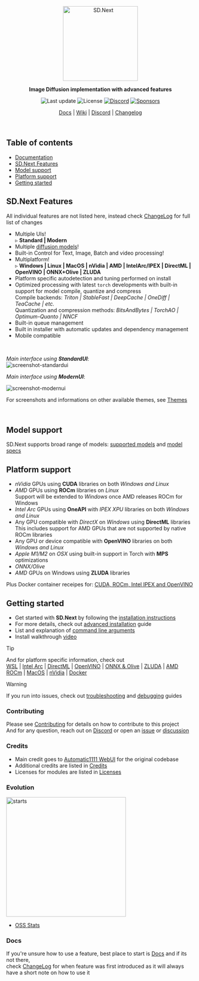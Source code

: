 <div align="center">
<img src="https://github.com/vladmandic/sdnext/raw/master/html/logo-transparent.png" width=200 alt="SD.Next">

**Image Diffusion implementation with advanced features**

![Last update](https://img.shields.io/github/last-commit/vladmandic/sdnext?svg=true)
![License](https://img.shields.io/github/license/vladmandic/sdnext?svg=true)
[![Discord](https://img.shields.io/discord/1101998836328697867?logo=Discord&svg=true)](https://discord.gg/VjvR2tabEX)
[![Sponsors](https://img.shields.io/static/v1?label=Sponsor&message=%E2%9D%A4&logo=GitHub&color=%23fe8e86)](https://github.com/sponsors/vladmandic)

[Docs](https://vladmandic.github.io/sdnext-docs/) | [Wiki](https://github.com/vladmandic/sdnext/wiki) | [Discord](https://discord.gg/VjvR2tabEX) | [Changelog](CHANGELOG.md)

</div>
</br>

## Table of contents

- [Documentation](https://vladmandic.github.io/sdnext-docs/)
- [SD.Next Features](#sdnext-features)
- [Model support](#model-support)
- [Platform support](#platform-support)
- [Getting started](#getting-started)

## SD.Next Features

All individual features are not listed here, instead check [ChangeLog](CHANGELOG.md) for full list of changes
- Multiple UIs!  
  ▹ **Standard | Modern**  
- Multiple [diffusion models](https://vladmandic.github.io/sdnext-docs/Model-Support/)!  
- Built-in Control for Text, Image, Batch and video processing!  
- Multiplatform!  
 ▹ **Windows | Linux | MacOS | nVidia | AMD | IntelArc/IPEX | DirectML | OpenVINO | ONNX+Olive | ZLUDA**
- Platform specific autodetection and tuning performed on install  
- Optimized processing with latest `torch` developments with built-in support for model compile, quantize and compress  
  Compile backends: *Triton | StableFast | DeepCache | OneDiff | TeaCache | etc.*  
  Quantization and compression methods: *BitsAndBytes | TorchAO | Optimum-Quanto | NNCF*  
- Built-in queue management  
- Built in installer with automatic updates and dependency management  
- Mobile compatible  

<br>

*Main interface using **StandardUI***:  
![screenshot-standardui](https://github.com/user-attachments/assets/cab47fe3-9adb-4d67-aea9-9ee738df5dcc)

*Main interface using **ModernUI***:  

![screenshot-modernui](https://github.com/user-attachments/assets/39e3bc9a-a9f7-4cda-ba33-7da8def08032)

For screenshots and informations on other available themes, see [Themes](https://vladmandic.github.io/sdnext-docs/Themes/)

<br>

## Model support

SD.Next supports broad range of models: [supported models](https://vladmandic.github.io/sdnext-docs/Model-Support/) and [model specs](https://vladmandic.github.io/sdnext-docs/Models/)  

## Platform support

- *nVidia* GPUs using **CUDA** libraries on both *Windows and Linux*  
- *AMD* GPUs using **ROCm** libraries on *Linux*  
  Support will be extended to *Windows* once AMD releases ROCm for Windows  
- *Intel Arc* GPUs using **OneAPI** with *IPEX XPU* libraries on both *Windows and Linux*  
- Any GPU compatible with *DirectX* on *Windows* using **DirectML** libraries  
  This includes support for AMD GPUs that are not supported by native ROCm libraries  
- Any GPU or device compatible with **OpenVINO** libraries on both *Windows and Linux*  
- *Apple M1/M2* on *OSX* using built-in support in Torch with **MPS** optimizations  
- *ONNX/Olive*  
- *AMD* GPUs on Windows using **ZLUDA** libraries  

Plus Docker container receipes for: [CUDA, ROCm, Intel IPEX and OpenVINO](https://vladmandic.github.io/sdnext-docs/Docker/)

## Getting started

- Get started with **SD.Next** by following the [installation instructions](https://vladmandic.github.io/sdnext-docs/Installation/)  
- For more details, check out [advanced installation](https://vladmandic.github.io/sdnext-docs/Advanced-Install/) guide  
- List and explanation of [command line arguments](https://vladmandic.github.io/sdnext-docs/CLI-Arguments/)
- Install walkthrough [video](https://www.youtube.com/watch?v=nWTnTyFTuAs)

> [!TIP]
> And for platform specific information, check out  
> [WSL](https://vladmandic.github.io/sdnext-docs/WSL/) | [Intel Arc](https://vladmandic.github.io/sdnext-docs/Intel-ARC/) | [DirectML](https://vladmandic.github.io/sdnext-docs/DirectML/) | [OpenVINO](https://vladmandic.github.io/sdnext-docs/OpenVINO/) | [ONNX & Olive](https://vladmandic.github.io/sdnext-docs/ONNX-Runtime/) | [ZLUDA](https://vladmandic.github.io/sdnext-docs/ZLUDA/) | [AMD ROCm](https://vladmandic.github.io/sdnext-docs/AMD-ROCm/) | [MacOS](https://vladmandic.github.io/sdnext-docs/MacOS-Python/) | [nVidia](https://vladmandic.github.io/sdnext-docs/nVidia/) | [Docker](https://vladmandic.github.io/sdnext-docs/Docker/)

> [!WARNING]
> If you run into issues, check out [troubleshooting](https://vladmandic.github.io/sdnext-docs/Troubleshooting/) and [debugging](https://vladmandic.github.io/sdnext-docs/Debug/) guides  

### Contributing

Please see [Contributing](CONTRIBUTING) for details on how to contribute to this project  
And for any question, reach out on [Discord](https://discord.gg/VjvR2tabEX) or open an [issue](https://github.com/vladmandic/sdnext/issues) or [discussion](https://github.com/vladmandic/sdnext/discussions)  

### Credits

- Main credit goes to [Automatic1111 WebUI](https://github.com/AUTOMATIC1111/stable-diffusion-webui) for the original codebase  
- Additional credits are listed in [Credits](https://github.com/AUTOMATIC1111/stable-diffusion-webui/#credits)  
- Licenses for modules are listed in [Licenses](html/licenses.html)  

### Evolution

<a href="https://star-history.com/#vladmandic/sdnext&Date">
  <picture width=640>
    <source media="(prefers-color-scheme: dark)" srcset="https://api.star-history.com/svg?repos=vladmandic/sdnext&type=Date&theme=dark" />
    <img src="https://api.star-history.com/svg?repos=vladmandic/sdnext&type=Date" alt="starts" width="320">
  </picture>
</a>

- [OSS Stats](https://ossinsight.io/analyze/vladmandic/sdnext#overview)

### Docs

If you're unsure how to use a feature, best place to start is [Docs](https://vladmandic.github.io/sdnext-docs/) and if its not there,  
check [ChangeLog](https://vladmandic.github.io/sdnext-docs/CHANGELOG/) for when feature was first introduced as it will always have a short note on how to use it  

<br>
